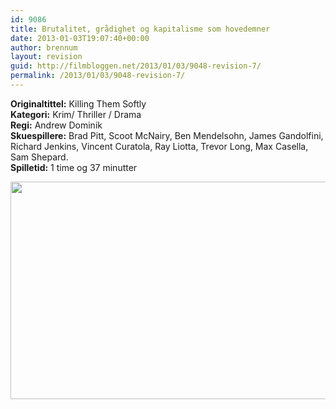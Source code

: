 ```yaml
---
id: 9086
title: Brutalitet, grådighet og kapitalisme som hovedemner
date: 2013-01-03T19:07:40+00:00
author: brennum
layout: revision
guid: http://filmbloggen.net/2013/01/03/9048-revision-7/
permalink: /2013/01/03/9048-revision-7/
---
```

**Originaltittel:** Killing Them Softly  
**Kategori:** Krim/ Thriller / Drama  
**Regi:** Andrew Dominik  
**Skuespillere:** Brad Pitt, Scoot McNairy, Ben Mendelsohn, James Gandolfini, Richard Jenkins, Vincent Curatola, Ray Liotta, Trevor Long, Max Casella, Sam Shepard.  
**Spilletid:** 1 time og 37 minutter

<a href="http://filmbloggen.net/?attachment_id=9079" rel="attachment wp-att-9079"><img class="alignnone size-large wp-image-9079" src="http://filmbloggen.net/wp-content/uploads//2013/01/Killing-them-softly-bilde-4-620x348.jpg" alt="" width="620" height="348" /></a>